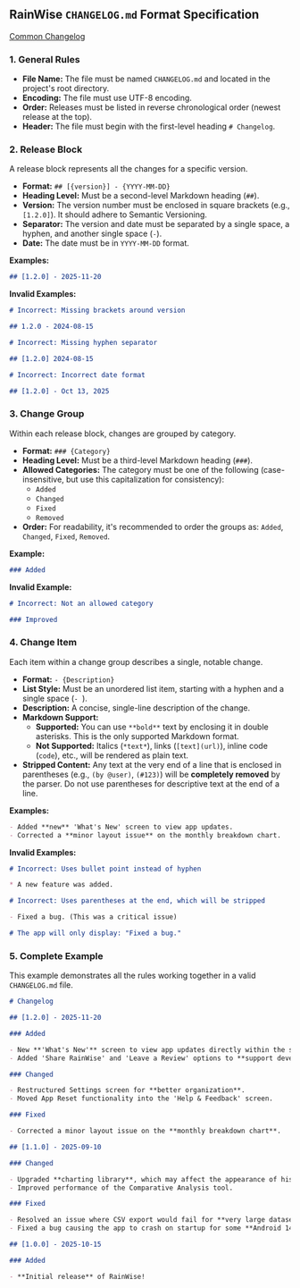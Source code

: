## **RainWise `CHANGELOG.md` Format Specification**

[Common Changelog](https://common-changelog.org/)

### **1. General Rules**

* **File Name:** The file must be named `CHANGELOG.md` and located in the project's root directory.
* **Encoding:** The file must use UTF-8 encoding.
* **Order:** Releases must be listed in reverse chronological order (newest release at the top).
* **Header:** The file must begin with the first-level heading `# Changelog`.

### **2. Release Block**

A release block represents all the changes for a specific version.

* **Format:** `## [{version}] - {YYYY-MM-DD}`
* **Heading Level:** Must be a second-level Markdown heading (`##`).
* **Version:** The version number must be enclosed in square brackets (e.g., `[1.2.0]`). It should
  adhere to Semantic Versioning.
* **Separator:** The version and date must be separated by a single space, a hyphen, and another
  single space (` - `).
* **Date:** The date must be in `YYYY-MM-DD` format.

**Examples:**

```markdown
## [1.2.0] - 2025-11-20
```

**Invalid Examples:**

```markdown
# Incorrect: Missing brackets around version

## 1.2.0 - 2024-08-15

# Incorrect: Missing hyphen separator

## [1.2.0] 2024-08-15

# Incorrect: Incorrect date format

## [1.2.0] - Oct 13, 2025
```

### **3. Change Group**

Within each release block, changes are grouped by category.

* **Format:** `### {Category}`
* **Heading Level:** Must be a third-level Markdown heading (`###`).
* **Allowed Categories:** The category must be one of the following (case-insensitive, but use this
  capitalization for consistency):
    * `Added`
    * `Changed`
    * `Fixed`
    * `Removed`
* **Order:** For readability, it's recommended to order the groups as: `Added`, `Changed`, `Fixed`,
  `Removed`.

**Example:**

```markdown
### Added
```

**Invalid Example:**

```markdown
# Incorrect: Not an allowed category

### Improved
```

### **4. Change Item**

Each item within a change group describes a single, notable change.

* **Format:** `- {Description}`
* **List Style:** Must be an unordered list item, starting with a hyphen and a single space (`- `).
* **Description:** A concise, single-line description of the change.
* **Markdown Support:**
    * **Supported:** You can use `**bold**` text by enclosing it in double asterisks. This is the
      only supported Markdown format.
    * **Not Supported:** Italics (`*text*`), links (`[text](url)`), inline code (`code`), etc., will
      be rendered as plain text.
* **Stripped Content:** Any text at the very end of a line that is enclosed in parentheses (e.g.,
  `(by @user)`, `(#123)`) will be **completely removed** by the parser. Do not use parentheses for
  descriptive text at the end of a line.

**Examples:**

```markdown
- Added **new** 'What's New' screen to view app updates.
- Corrected a **minor layout issue** on the monthly breakdown chart.
```

**Invalid Examples:**

```markdown
# Incorrect: Uses bullet point instead of hyphen

* A new feature was added.

# Incorrect: Uses parentheses at the end, which will be stripped

- Fixed a bug. (This was a critical issue)

# The app will only display: "Fixed a bug."
```

### **5. Complete Example**

This example demonstrates all the rules working together in a valid `CHANGELOG.md` file.

```markdown
# Changelog

## [1.2.0] - 2025-11-20

### Added

- New **'What's New'** screen to view app updates directly within the settings.
- Added 'Share RainWise' and 'Leave a Review' options to **support development**.

### Changed

- Restructured Settings screen for **better organization**.
- Moved App Reset functionality into the 'Help & Feedback' screen.

### Fixed

- Corrected a minor layout issue on the **monthly breakdown chart**.

## [1.1.0] - 2025-09-10

### Changed

- Upgraded **charting library**, which may affect the appearance of historical data.
- Improved performance of the Comparative Analysis tool.

### Fixed

- Resolved an issue where CSV export would fail for **very large datasets**.
- Fixed a bug causing the app to crash on startup for some **Android 14 devices**.

## [1.0.0] - 2025-10-15

### Added

- **Initial release** of RainWise!
```